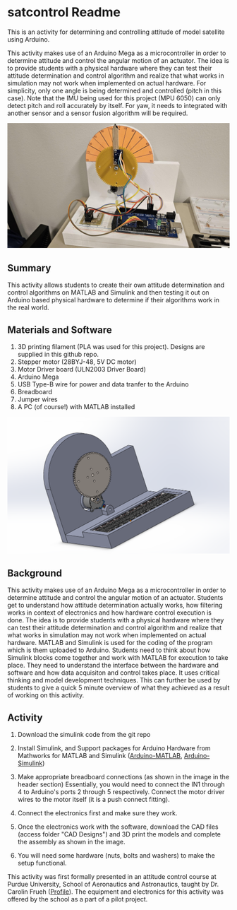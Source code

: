 # satcontrol Readme
This is an activity for determining and controlling attitude of model satellite using Arduino. 

This activity makes use of an Arduino Mega as a microcontroller in order to determine attitude and control the angular motion of an actuator. The idea is to provide students with a physical hardware where they can test their attitude determination and control algorithm and realize that what works in simulation may not work when implemented on actual hardware. For simplicity, only one angle is being determined and controlled (pitch in this case). Note that the IMU being used for this project (MPU 6050) can only detect pitch and roll accurately by itself. For yaw, it needs to integrated with another sensor and a sensor fusion algorithm will be required. 

![Hardware printed and installed](sat_control_rig.jpg "Satcontrol rig with 3D printed hardware and electronics")

## Summary

This activity allows students to create their own attitude determination and control algorithms on MATLAB and Simulink and then testing it out on Arduino based physical hardware to determine if their algorithms work in the real world. 

## Materials and Software

1. 3D printing filament (PLA was used for this project). Designs are supplied in this github repo. 
2. Stepper motor (28BYJ-48, 5V DC motor)
3. Motor Driver board (ULN2003 Driver Board)
4. Arduino Mega
5. USB Type-B wire for power and data tranfer to the Arduino
6. Breadboard
7. Jumper wires
8. A PC (of course!) with MATLAB installed


![CAD rendition of the assembly of components (without RPi)](cad_rendition.png "CAD rendition of the assembly of components (without RPi)")

## Background
This activity makes use of an Arduino Mega as a microcontroller in order to determine attitude and control the angular motion of an actuator. Students get to understand how attitude determination actually works, how filtering works in context of electronics and how hardware control execution is done. The idea is to provide students with a physical hardware where they can test their attitude determination and control algorithm and realize that what works in simulation may not work when implemented on actual hardware. MATLAB and Simulink is used for the coding of the program which is them uploaded to Arduino. Students need to think about how Simulink blocks come together and work with MATLAB for execution to take place. They need to understand the interface between the hardware and software and how data acquisiton and control takes place. It uses critical thinking and model development techniques.  This can further be used by students to give a quick 5 minute overview of what they achieved as a result of working on this activity. 

## Activity

1. Download the simulink code from the git repo
2. Install Simulink, and Support packages for Arduino Hardware from Mathworks for MATLAB and Simulink ([Arduino-MATLAB](https://www.mathworks.com/hardware-support/arduino.html), [Arduino-Simulink](https://www.mathworks.com/matlabcentral/fileexchange/40312-simulink-support-package-for-arduino-hardware))
3. Make appropriate breadboard connections (as shown in the image in the header section)
    Essentially, you would need to connect the IN1 through 4 to Arduino's ports 2 through 5 respectively. Connect the motor driver wires to the motor itself (it is a push connect fitting). 

4. Connect the electronics first and make sure they work. 
5. Once the electronics work with the software, download the CAD files (access folder "CAD Designs") and 3D print the models  and complete the assembly as shown in the image. 
6. You will need some hardware (nuts, bolts and washers) to make the setup functional. 

This activity was first formally presented in an attitude control course at Purdue University, School of Aeronautics and Astronautics, taught by Dr. Carolin Frueh ([Profile](https://engineering.purdue.edu/AAE/people/ptProfile?resource_id=111420)). The equipment and electronics for this activity was offered by the school as a part of a pilot project. 